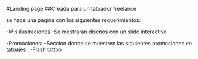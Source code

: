 #Landing page 
##Creada para un tatuador freelance

se hace una pagina con los siguientes requerimientos:

-Mis ilustraciones -Se mostrarán diseños con un slide interactivo

-Promociones:
 -Seccion donde se muestren las siguientes promociones en tatuajes :
 -Flash tattoo
